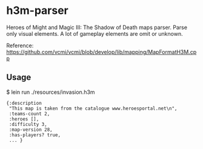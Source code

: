 # h3m-parser

Heroes of Might and Magic III: The Shadow of Death maps parser.
Parse only visual elements. A lot of gameplay elements are omit or unknown.

Reference: https://github.com/vcmi/vcmi/blob/develop/lib/mapping/MapFormatH3M.cpp

## Usage

$ lein run ./resources/invasion.h3m

```
{:description
 "This map is taken from the catalogue www.heroesportal.net\n",
 :teams-count 2,
 :heroes [],
 :difficulty 3,
 :map-version 28,
 :has-players? true,
 ... }
```
